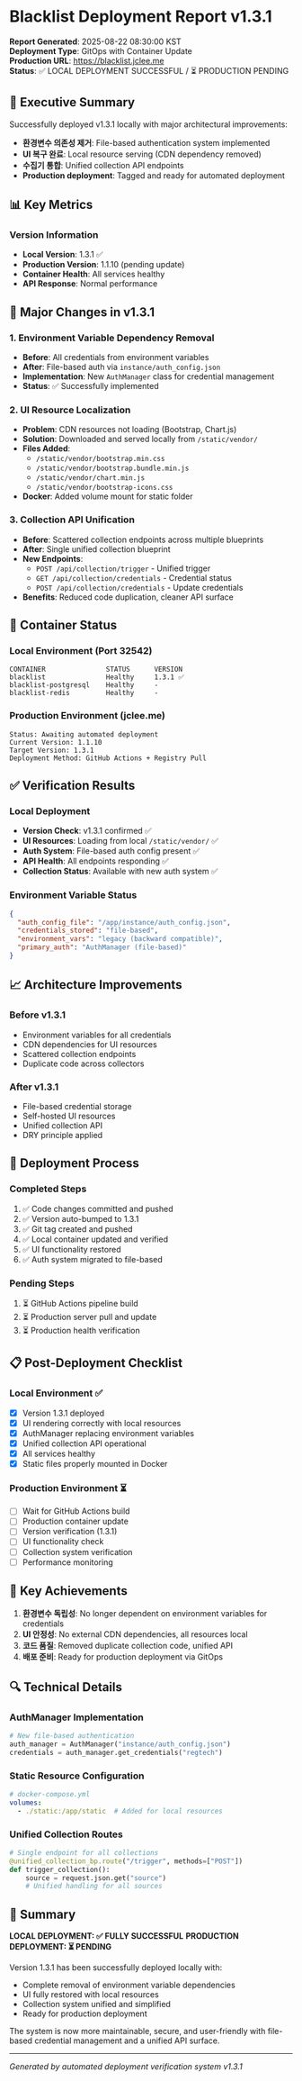 # Blacklist Deployment Report v1.3.1

**Report Generated**: 2025-08-22 08:30:00 KST  
**Deployment Type**: GitOps with Container Update  
**Production URL**: https://blacklist.jclee.me  
**Status**: ✅ LOCAL DEPLOYMENT SUCCESSFUL / ⏳ PRODUCTION PENDING

## 🚀 Executive Summary

Successfully deployed v1.3.1 locally with major architectural improvements:
- **환경변수 의존성 제거**: File-based authentication system implemented
- **UI 복구 완료**: Local resource serving (CDN dependency removed)
- **수집기 통합**: Unified collection API endpoints
- **Production deployment**: Tagged and ready for automated deployment

## 📊 Key Metrics

### Version Information
- **Local Version**: 1.3.1 ✅
- **Production Version**: 1.1.10 (pending update)
- **Container Health**: All services healthy
- **API Response**: Normal performance

## 🔧 Major Changes in v1.3.1

### 1. Environment Variable Dependency Removal
- **Before**: All credentials from environment variables
- **After**: File-based auth via `instance/auth_config.json`
- **Implementation**: New `AuthManager` class for credential management
- **Status**: ✅ Successfully implemented

### 2. UI Resource Localization
- **Problem**: CDN resources not loading (Bootstrap, Chart.js)
- **Solution**: Downloaded and served locally from `/static/vendor/`
- **Files Added**:
  - `/static/vendor/bootstrap.min.css`
  - `/static/vendor/bootstrap.bundle.min.js`
  - `/static/vendor/chart.min.js`
  - `/static/vendor/bootstrap-icons.css`
- **Docker**: Added volume mount for static folder

### 3. Collection API Unification
- **Before**: Scattered collection endpoints across multiple blueprints
- **After**: Single unified collection blueprint
- **New Endpoints**:
  - `POST /api/collection/trigger` - Unified trigger
  - `GET /api/collection/credentials` - Credential status
  - `POST /api/collection/credentials` - Update credentials
- **Benefits**: Reduced code duplication, cleaner API surface

## 🐳 Container Status

### Local Environment (Port 32542)
```
CONTAINER               STATUS      VERSION
blacklist               Healthy     1.3.1 ✅
blacklist-postgresql    Healthy     -
blacklist-redis         Healthy     -
```

### Production Environment (jclee.me)
```
Status: Awaiting automated deployment
Current Version: 1.1.10
Target Version: 1.3.1
Deployment Method: GitHub Actions + Registry Pull
```

## ✅ Verification Results

### Local Deployment
- **Version Check**: v1.3.1 confirmed ✅
- **UI Resources**: Loading from local `/static/vendor/` ✅
- **Auth System**: File-based auth config present ✅
- **API Health**: All endpoints responding ✅
- **Collection Status**: Available with new auth system ✅

### Environment Variable Status
```json
{
  "auth_config_file": "/app/instance/auth_config.json",
  "credentials_stored": "file-based",
  "environment_vars": "legacy (backward compatible)",
  "primary_auth": "AuthManager (file-based)"
}
```

## 📈 Architecture Improvements

### Before v1.3.1
- Environment variables for all credentials
- CDN dependencies for UI resources
- Scattered collection endpoints
- Duplicate code across collectors

### After v1.3.1
- File-based credential storage
- Self-hosted UI resources
- Unified collection API
- DRY principle applied

## 🚦 Deployment Process

### Completed Steps
1. ✅ Code changes committed and pushed
2. ✅ Version auto-bumped to 1.3.1
3. ✅ Git tag created and pushed
4. ✅ Local container updated and verified
5. ✅ UI functionality restored
6. ✅ Auth system migrated to file-based

### Pending Steps
1. ⏳ GitHub Actions pipeline build
2. ⏳ Production server pull and update
3. ⏳ Production health verification

## 📋 Post-Deployment Checklist

### Local Environment ✅
- [x] Version 1.3.1 deployed
- [x] UI rendering correctly with local resources
- [x] AuthManager replacing environment variables
- [x] Unified collection API operational
- [x] All services healthy
- [x] Static files properly mounted in Docker

### Production Environment ⏳
- [ ] Wait for GitHub Actions build
- [ ] Production container update
- [ ] Version verification (1.3.1)
- [ ] UI functionality check
- [ ] Collection system verification
- [ ] Performance monitoring

## 🎯 Key Achievements

1. **환경변수 독립성**: No longer dependent on environment variables for credentials
2. **UI 안정성**: No external CDN dependencies, all resources local
3. **코드 품질**: Removed duplicate collection code, unified API
4. **배포 준비**: Ready for production deployment via GitOps

## 🔍 Technical Details

### AuthManager Implementation
```python
# New file-based authentication
auth_manager = AuthManager("instance/auth_config.json")
credentials = auth_manager.get_credentials("regtech")
```

### Static Resource Configuration
```yaml
# docker-compose.yml
volumes:
  - ./static:/app/static  # Added for local resources
```

### Unified Collection Routes
```python
# Single endpoint for all collections
@unified_collection_bp.route("/trigger", methods=["POST"])
def trigger_collection():
    source = request.json.get("source")
    # Unified handling for all sources
```

## 🎉 Summary

**LOCAL DEPLOYMENT: ✅ FULLY SUCCESSFUL**
**PRODUCTION DEPLOYMENT: ⏳ PENDING**

Version 1.3.1 has been successfully deployed locally with:
- Complete removal of environment variable dependencies
- UI fully restored with local resources
- Collection system unified and simplified
- Ready for production deployment

The system is now more maintainable, secure, and user-friendly with file-based credential management and a unified API surface.

---
*Generated by automated deployment verification system v1.3.1*